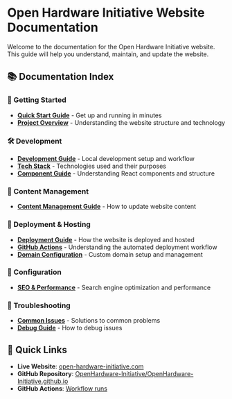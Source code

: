 # Open Hardware Initiative Website Documentation

Welcome to the documentation for the Open Hardware Initiative website. This guide will help you understand, maintain, and update the website.

## 📚 Documentation Index

### 🚀 Getting Started
- **[Quick Start Guide](quick-start.md)** - Get up and running in minutes
- **[Project Overview](project-overview.md)** - Understanding the website structure and technology

### 🛠️ Development
- **[Development Guide](development.md)** - Local development setup and workflow
- **[Tech Stack](tech-stack.md)** - Technologies used and their purposes
- **[Component Guide](components.md)** - Understanding React components and structure

### 📝 Content Management
- **[Content Management Guide](content-management.md)** - How to update website content

### 🚀 Deployment & Hosting
- **[Deployment Guide](deployment.md)** - How the website is deployed and hosted
- **[GitHub Actions](github-actions.md)** - Understanding the automated deployment workflow
- **[Domain Configuration](domain-configuration.md)** - Custom domain setup and management

### 🔧 Configuration
- **[SEO & Performance](seo-performance.md)** - Search engine optimization and performance

### 🐛 Troubleshooting
- **[Common Issues](troubleshooting.md)** - Solutions to common problems
- **[Debug Guide](debugging.md)** - How to debug issues

## 🎯 Quick Links

- **Live Website**: [open-hardware-initiative.com](https://open-hardware-initiative.com)
- **GitHub Repository**: [OpenHardware-Initiative/OpenHardware-Initiative.github.io](https://github.com/OpenHardware-Initiative/OpenHardware-Initiative.github.io)
- **GitHub Actions**: [Workflow runs](https://github.com/OpenHardware-Initiative/OpenHardware-Initiative.github.io/actions)
